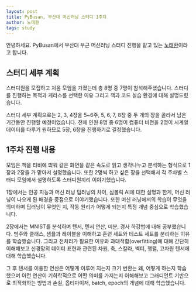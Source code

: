```yaml
---
layout: post
title: PyBusan, 부산대 머신러닝 스터디 1주차
author: 노태환
tags: study
---
```


안녕하세요. PyBusan에서 부산대 부근 머신러닝 스터디 진행을 맡고 있는 [노태환](mailto:taehwanno.dev@gmail.com)이라고 합니다.

## 스터디 세부 계획

스터디원을 모집하고 처음 모임을 가졌는데 총 8명 중 7명이 참석해주셨습니다. 스터디를 진행하는 목적과 케라스를 선택한 이유 그리고 책과 코드 실습 환경에 대해 설명드렸습니다.

스터디 세부 계획으로는 2, 3, 4장을 5~6주, 5, 6, 7, 8장 중 두 개의 장을 골라서 남은 기간동안 진행할 예정이었습니다. 전체 인원 8명 중 6명이 컴퓨터 비전을 2명이 시계얼 데이터를 다루기 원하므로 5장, 6장을 진행하기로 결정했습니다.

## 1주차 진행 내용

모임은 책을 티비에 띄워 같은 화면을 같은 속도로 읽고 생각나누고 분석하는 형식으로 1장과 2장을 가 맡아서 설명했습니다. 또한 2명씩 하고 싶은 장을 선택해서 각 주차별 스터디 모임에서 설명하도록 스터디원끼리 이야기했습니다.

1장에서는 인공 지능과 머신 러닝 딥러닝의 차이, 심볼릭 AI에 대한 설명과 한계, 머신 러닝이 나오게 된 배경을 중점으로 이야기했습니다. 또한 머신 러닝에서의 학습이 무엇을 의미하며 딥러닝이 무엇인 지, 작동 원리가 어떻게 되는지 특정 개념 중심으로 학습했습니다.

2장에서는 MNIST를 분석하며 텐서, 텐서 연산, 미분, 경사 하강법에 대해 공부했습니다. 범주와 클래스, 샘플과 레이블을 이해하고 훈련 세트와 테스트 세트를 분리하는 이유를 학습했습니다. 그리고 전처리가 필요한 이유와 과대적합(overfitting)에 대해 간단히 이해해보고 신경망의 데이터 표현과 관련된 차원, 축, 스칼라, 벡터, 행렬, 고차원 텐서에 대해 학습했습니다.

그 후 텐서를 이용한 연산은 어떻게 이루어 지는지 크기 변환는 왜, 어떻게 하는지 학습했으며 이런 연산이 기하학적으로 어떤 의미를 가지는지 이해해보고 그래디언트 기반으로 최적화하는 방법과 손실, 옵티마이저, batch, epoch의 개념에 대해 학습했습니다.
